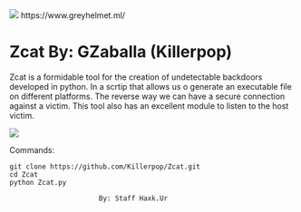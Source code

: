 <img src="https://1.bp.blogspot.com/-lV0q_RogHz0/XyhioZEr6yI/AAAAAAAACog/aUBE3KRem1IA3y03-I5sYSLCWA_ZsHJcwCLcBGAsYHQ/s640/dfbcbdf.png" />
https://www.greyhelmet.ml/

# Zcat By: GZaballa (Killerpop)


Zcat is a formidable tool for the creation of undetectable 
backdoors developed in python. In a scrtip that allows us 
o generate an executable file on different platforms. 
The reverse way we can have a secure connection against a victim.
This tool also has an excellent module to listen to the host victim.


<img src="https://4.bp.blogspot.com/-V0UffFnTEZU/WnHFWou7hXI/AAAAAAAAAoQ/i4bbgtXdvvM6PSqJqRtn42Y19E_5SgeogCLcBGAs/s1600/Captura%2Bde%2Bpantalla%2B2018-01-31%2B10%253A31%253A28.png" />


Commands:

	git clone https://github.com/Killerpop/Zcat.git
	cd Zcat
	python Zcat.py

                          By: Staff Haxk.Ur
